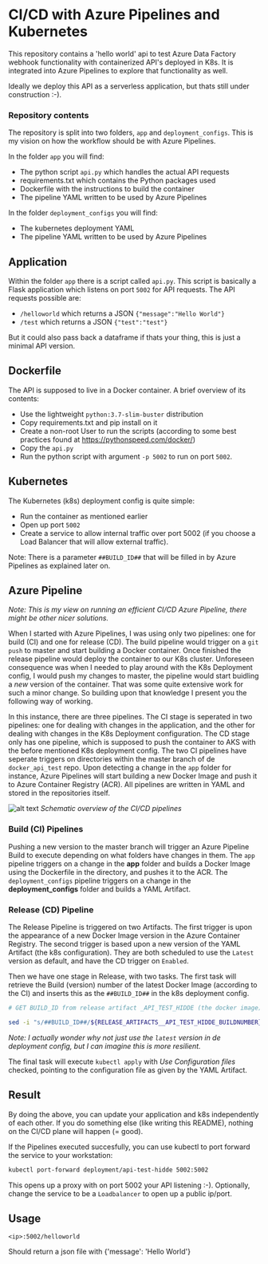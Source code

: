 # CI/CD with Azure Pipelines and Kubernetes
This repository contains a 'hello world' api to test Azure Data Factory webhook functionality with containerized API's deployed in K8s. It is integrated into Azure Pipelines to explore that functionality as well.

Ideally we deploy this API as a serverless application, but thats still under construction :-).

### Repository contents
The repository is split into two folders, `app` and `deployment_configs`. This is my vision on how the workflow should be with Azure Pipelines.

In the folder `app` you will find:
- The python script `api.py` which handles the actual API requests
- requirements.txt which contains the Python packages used
- Dockerfile with the instructions to build the container
- The pipeline YAML written to be used by Azure Pipelines

In the folder `deployment_configs` you will find:
- The kubernetes deployment YAML
- The pipeline YAML written to be used by Azure Pipelines

## Application
Within the folder `app` there is a script called `api.py`. This script is basically a Flask application which listens on port `5002` for API requests.
The API requests possible are:
- `/helloworld` which returns a JSON `{"message":"Hello World"}`
- `/test` which returns a JSON `{"test":"test"}`

But it could also pass back a dataframe if thats your thing, this is just a minimal API version.

## Dockerfile
The API is supposed to live in a Docker container. A brief overview of its contents:
- Use the lightweight `python:3.7-slim-buster` distribution
- Copy requirements.txt and pip install on it
- Create a non-root User to run the scripts (according to some best practices found at https://pythonspeed.com/docker/)
- Copy the `api.py`
- Run the python script with argument `-p 5002` to run on port `5002`.

## Kubernetes  
The Kubernetes (k8s) deployment config is quite simple:
-  Run the container as mentioned earlier
-  Open up port `5002`
-  Create a service to allow internal traffic over port 5002 (if you choose a Load Balancer that will allow external traffic).

Note: There is a parameter `##BUILD_ID##` that will be filled in by Azure Pipelines as explained later on.

## Azure Pipeline
*Note: This is my view on running an efficient CI/CD Azure Pipeline, there might be other nicer solutions.*

 When I started with Azure Pipelines, I was using only two pipelines: one for build (CI) and one for release (CD). The build pipeline would trigger on a `git push` to master and start building a Docker container. Once finished the release pipeline would deploy the container to our K8s cluster. Unforeseen consequence was when I needed to play around with the K8s Deployment config, I would push my changes to master, the pipeline would start buidling a *new* version of the container. That was some quite extensive work for such a minor change. So building upon that knowledge I present you the following way of working.

 In this instance, there are three pipelines. The CI stage is seperated in two pipelines: one for dealing with changes in the application, and the other for dealing with changes in the K8s Deployment configuration. The CD stage only has one pipeline, which is supposed to push the container to AKS with the before mentioned K8s deployment config.
 The two CI pipelines have seperate triggers on directories within the master branch of de `docker_api_test` repo. Upon detecting a change in the `app` folder for instance, Azure Pipelines will start building a new Docker Image and push it to Azure Container Registry (ACR). All pipelines are written in YAML and stored in the repositories itself.

![alt text](https://i.postimg.cc/fRwnHmC1/cicd.jpg)
*Schematic overview of the CI/CD pipelines*

### Build (CI) Pipelines
Pushing a new version to the master branch will trigger an Azure Pipeline Build to execute depending on what folders have changes in them. The `app` pipeline triggers on a change in the **app** folder and builds a Docker Image using the Dockerfile in the directory, and pushes it to the ACR. The `deployment_configs` pipeline triggers on a change in the **deployment_configs** folder and builds a YAML Artifact.

### Release (CD) Pipeline
The Release Pipeline is triggered on two Artifacts. The first trigger is upon the appearance of a new Docker Image version in the Azure Container Registry. The second trigger is based upon a new version of the YAML Artifact (the k8s configuration). They are both scheduled to use the `Latest` version as default, and have the CD trigger on `Enabled`.

Then we have one stage in Release, with two tasks. The first task will retrieve the Build (version) number of the latest Docker Image (according to the CI) and inserts this as the `##BUILD_ID##` in the k8s deployment config.
```bash
# GET BUILD_ID from release artifact _API_TEST_HIDDE (the docker image) and SET the BUILD_ID parameter in the k8s-deployment.yml file

sed -i "s/##BUILD_ID##/${RELEASE_ARTIFACTS__API_TEST_HIDDE_BUILDNUMBER}/g" "$SYSTEM_ARTIFACTSDIRECTORY/_docker_api_test_config/deploy_config_api_test/k8s-deployment.yml"
```
 *Note: I actually wonder why not just use the `latest` version in de deployment config, but I can imagine this is more resilient.*

The final task will execute `kubectl apply` with *Use Configuration files* checked, pointing to the configuration file as given by the YAML Artifact.

## Result
By doing the above, you can update your application and k8s independently of each other. If you do something else (like writing this README), nothing on the CI/CD plane will happen (= good).

If the Pipelines executed succesfully, you can use kubectl to port forward the service to your workstation:

```bash
kubectl port-forward deployment/api-test-hidde 5002:5002
```

This opens up a proxy with on port 5002 your API listening :-). Optionally, change the service to be a `Loadbalancer` to open up a public ip/port.


## Usage

```webhook
<ip>:5002/helloworld
```
Should return a json file with {'message': 'Hello World'}
